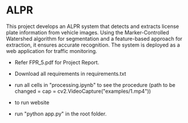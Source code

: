 # ALPR
This project develops an ALPR system that detects and extracts license plate information from vehicle images. Using the Marker-Controlled Watershed algorithm for segmentation and a feature-based approach for extraction, it ensures accurate recognition. The system is deployed as a web application for traffic monitoring.

- Refer FPR_5.pdf for Project Report.
- Download all requirements in requirements.txt
- run all cells in "processing.ipynb" to see the procedure (path to be changed = cap = cv2.VideoCapture("examples/1.mp4"))

- to run website
- run "python app.py" in the root folder.

